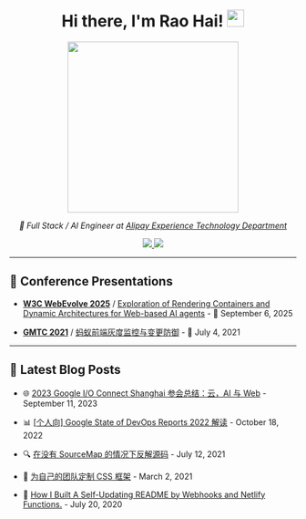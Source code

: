 <div align="center">
  <h1>
    Hi there, I'm Rao Hai!
    <img src="https://github.githubassets.com/images/mona-whisper.gif" height="30" />
  </h1>

  <img src="https://media.giphy.com/media/836HiJc7pgzy8iNXCn/giphy.gif" width="300" />

  <p>
    <em>🚀 Full Stack / AI Engineer at <a href="https://afx-team.github.io/">Alipay Experience Technology Department</a></em>
  </p>

  <p>
    <a href="https://github.com/RaoHai">
      <img src="https://img.shields.io/github/followers/RaoHai?label=Follow&style=social" />
    </a>
    <a href="https://github.com/RaoHai">
      <img src="https://komarev.com/ghpvc/?username=RaoHai&color=brightgreen" />
    </a>
  </p>
</div>

---

## 🎤 Conference Presentations

- **[W3C WebEvolve 2025](https://www.w3.org/2024/01/webevolve-series-events/annual-2025/high-perf.en.html)**  / [Exploration of Rendering Containers and Dynamic Architectures for Web-based AI agents](https://www.w3.org/2024/01/webevolve-series-events/annual-2025/slides/hai-rao.pdf) - 📅 September 6, 2025

- **[GMTC 2021](https://gmtc.infoq.cn/2021/beijing/presentation/3526)** /  [蚂蚁前端灰度监控与变更防御](https://gmtc.infoq.cn/2021/beijing/presentation/3526) - 📅 July 4, 2021

---

## 📝 Latest Blog Posts

- 🌐 [2023 Google I/O Connect Shanghai 参会总结：云，AI 与 Web](https://yuque.com/luchen/buzhou/lbtio5z9p8gssn26) - September 11, 2023

- 📊 [[个人向] Google State of DevOps Reports 2022 解读](https://yuque.com/luchen/buzhou/za1pom) - October 18, 2022

- 🔍 [在没有 SourceMap 的情况下反解源码](https://yuque.com/luchen/buzhou/dpbum7) - July 12, 2021

- 🎨 [为自己的团队定制 CSS 框架](https://yuque.com/luchen/buzhou/bs9tzt) - March 2, 2021

- 🔗 [How I Built A Self-Updating README by Webhooks and Netlify Functions.](https://yuque.com/luchen/buzhou/hga8n6) - July 20, 2020
